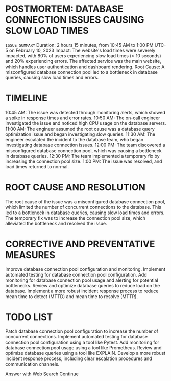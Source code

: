 # POSTMORTEM: DATABASE CONNECTION ISSUES CAUSING SLOW LOAD TIMES
`ISSUE SUMMARY`
Duration: 2 hours 15 minutes, from 10:45 AM to 1:00 PM UTC-5 on February 10, 2023
Impact: The website's load times were severely impacted, with 80% of users experiencing slow load times (> 10 seconds) and 20% experiencing errors. The affected service was the main website, which handles user authentication and dashboard rendering.
Root Cause: A misconfigured database connection pool led to a bottleneck in database queries, causing slow load times and errors.
# TIMELINE
10:45 AM: The issue was detected through monitoring alerts, which showed a spike in response times and error rates.
10:50 AM: The on-call engineer investigated the issue and noticed high CPU usage on the database servers.
11:00 AM: The engineer assumed the root cause was a database query optimization issue and began investigating slow queries.
11:30 AM: The engineer escalated the incident to the database team, who began investigating database connection issues.
12:00 PM: The team discovered a misconfigured database connection pool, which was causing a bottleneck in database queries.
12:30 PM: The team implemented a temporary fix by increasing the connection pool size.
1:00 PM: The issue was resolved, and load times returned to normal.
# ROOT CAUSE AND RESOLUTION
The root cause of the issue was a misconfigured database connection pool, which limited the number of concurrent connections to the database. This led to a bottleneck in database queries, causing slow load times and errors. The temporary fix was to increase the connection pool size, which alleviated the bottleneck and resolved the issue.

# CORRECTIVE AND PREVENTATIVE MEASURES
Improve database connection pool configuration and monitoring.
Implement automated testing for database connection pool configuration.
Add monitoring for database connection pool usage and alerting for potential bottlenecks.
Review and optimize database queries to reduce load on the database.
Implement a more robust incident response process to reduce mean time to detect (MTTD) and mean time to resolve (MTTR).
# TODO LIST
Patch database connection pool configuration to increase the number of concurrent connections.
Implement automated testing for database connection pool configuration using a tool like Pytest.
Add monitoring for database connection pool usage using a tool like Prometheus.
Review and optimize database queries using a tool like EXPLAIN.
Develop a more robust incident response process, including clear escalation procedures and communication channels.



Answer with Web Search
Continue
